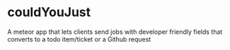 couldYouJust
============

A meteor app that lets clients send jobs with developer friendly fields that converts to a todo item/ticket or a Github request
